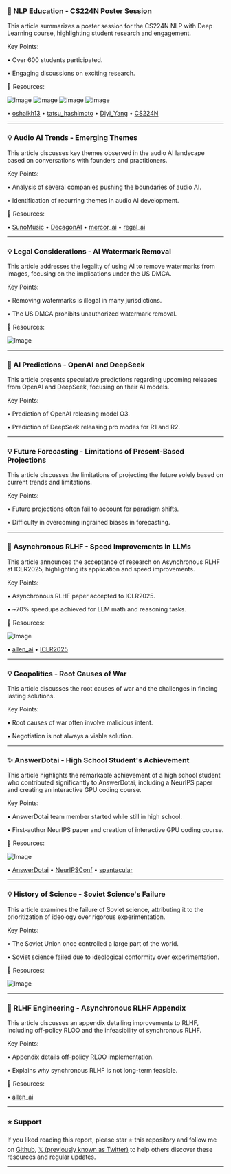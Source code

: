### 🤖 NLP Education - CS224N Poster Session

This article summarizes a poster session for the CS224N NLP with Deep Learning course, highlighting student research and engagement.

Key Points:

• Over 600 students participated.

•  Engaging discussions on exciting research.


🔗 Resources:

![Image](https://pbs.twimg.com/media/GmXPkOqa8AA7rIl?format=jpg&name=360x360)
![Image](https://pbs.twimg.com/media/GmXPlRYa8AMepKP?format=jpg&name=360x360)
![Image](https://pbs.twimg.com/media/GmXPmYjasAE9SAD?format=jpg&name=360x360)
![Image](https://pbs.twimg.com/media/GmXPnNybQAAy98P?format=jpg&name=360x360)

• [oshaikh13](https://x.com/oshaikh13)
• [tatsu_hashimoto](https://x.com/tatsu_hashimoto)
• [Diyi_Yang](https://x.com/Diyi_Yang)
• [CS224N](https://x.com/hashtag/CS224N?src=hashtag_click)



---
### 💡 Audio AI Trends - Emerging Themes

This article discusses key themes observed in the audio AI landscape based on conversations with founders and practitioners.

Key Points:

•  Analysis of several companies pushing the boundaries of audio AI.

• Identification of recurring themes in audio AI development.



🔗 Resources:

• [SunoMusic](https://x.com/SunoMusic)
• [DecagonAI](https://x.com/DecagonAI)
• [mercor_ai](https://x.com/mercor_ai)
• [regal_ai](https://x.com/regal_ai)


---
### 💡 Legal Considerations - AI Watermark Removal

This article addresses the legality of using AI to remove watermarks from images, focusing on the implications under the US DMCA.

Key Points:

• Removing watermarks is illegal in many jurisdictions.

• The US DMCA prohibits unauthorized watermark removal.


🔗 Resources:

![Image](https://pbs.twimg.com/media/GmUmT7abUAAAVe0?format=jpg&name=small)


---
### 🤖 AI Predictions - OpenAI and DeepSeek

This article presents speculative predictions regarding upcoming releases from OpenAI and DeepSeek, focusing on their AI models.

Key Points:

• Prediction of OpenAI releasing model O3.

• Prediction of DeepSeek releasing pro modes for R1 and R2.


---
### 💡 Future Forecasting - Limitations of Present-Based Projections

This article discusses the limitations of projecting the future solely based on current trends and limitations.

Key Points:

•  Future projections often fail to account for paradigm shifts.

•  Difficulty in overcoming ingrained biases in forecasting.


---
### 🤖 Asynchronous RLHF - Speed Improvements in LLMs

This article announces the acceptance of research on Asynchronous RLHF at ICLR2025, highlighting its application and speed improvements.

Key Points:

• Asynchronous RLHF paper accepted to ICLR2025.

•  ~70% speedups achieved for LLM math and reasoning tasks.



🔗 Resources:

![Image](https://pbs.twimg.com/media/Gav-mlkaAAccTF9?format=png&name=small)

• [allen_ai](https://x.com/allen_ai)
• [ICLR2025](https://x.com/hashtag/ICLR2025?src=hashtag_click)


---
### 💡 Geopolitics - Root Causes of War

This article discusses the root causes of war and the challenges in finding lasting solutions.

Key Points:

•  Root causes of war often involve malicious intent.

•  Negotiation is not always a viable solution.



---
### ✨ AnswerDotai - High School Student's Achievement

This article highlights the remarkable achievement of a high school student who contributed significantly to AnswerDotai, including a NeurIPS paper and creating an interactive GPU coding course.


Key Points:

• AnswerDotai team member started while still in high school.

•  First-author NeurIPS paper and creation of interactive GPU coding course.


🔗 Resources:

![Image](https://pbs.twimg.com/media/GmWGd5_a8AYeLSA?format=png&name=small)

• [AnswerDotai](https://x.com/answerdotai)
• [NeurIPSConf](https://x.com/NeurIPSConf)
• [spantacular](https://x.com/spantacular)


---
### 💡 History of Science - Soviet Science's Failure

This article examines the failure of Soviet science, attributing it to the prioritization of ideology over rigorous experimentation.

Key Points:

•  The Soviet Union once controlled a large part of the world.

•  Soviet science failed due to ideological conformity over experimentation.


🔗 Resources:

![Image](https://pbs.twimg.com/media/GmWaoR4W0AAphxR?format=jpg&name=small)


---
### 🤖 RLHF Engineering - Asynchronous RLHF Appendix

This article discusses an appendix detailing improvements to RLHF, including off-policy RLOO and the infeasibility of synchronous RLHF.

Key Points:

• Appendix details off-policy RLOO implementation.

•  Explains why synchronous RLHF is not long-term feasible.


🔗 Resources:

• [allen_ai](https://x.com/allen_ai)


---

### ⭐️ Support

If you liked reading this report, please star ⭐️ this repository and follow me on [Github](https://github.com/Drix10), [𝕏 (previously known as Twitter)](https://x.com/DRIX_10_) to help others discover these resources and regular updates.

---
